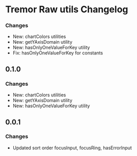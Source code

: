 # Tremor Raw utils Changelog

### Changes

- New: chartColors utilities
- New: getYAxisDomain utility
- New: hasOnlyOneValueForKey utility
- Fix: hasOnlyOneValueForKey for constants

## 0.1.0

### Changes

- New: chartColors utilities
- New: getYAxisDomain utility
- New: hasOnlyOneValueForKey utility

## 0.0.1

### Changes

- Updated sort order focusInput, focusRing, hasErrorInput
